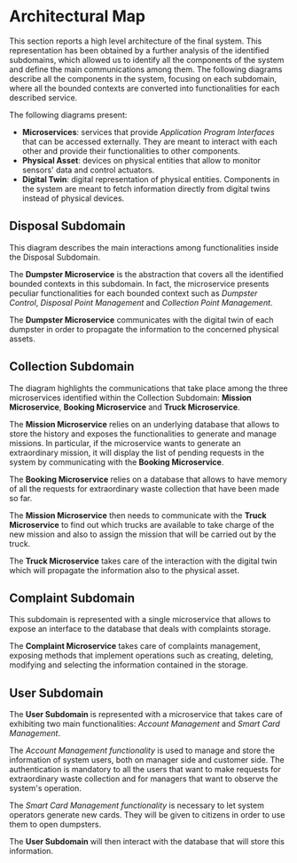 # Architectural Map

This section reports a high level architecture of the final system. This representation has been obtained by a further analysis of the identified subdomains, which allowed us to identify all the components of the system and define the main communications among them. The following diagrams describe all the components in the system, focusing on each subdomain, where all the bounded contexts are converted into functionalities for each described service.

The following diagrams present:

* **Microservices**: services that provide *Application Program Interfaces* that can be accessed externally. They are meant to interact with each other and provide their functionalities to other components.
* **Physical Asset**: devices on physical entities that allow to monitor sensors' data and control actuators. 
* **Digital Twin**: digital representation of physical entities. Components in the system are meant to fetch information directly from digital twins instead of physical devices.

## Disposal Subdomain

<!--![Diagram Image Link](./disposal-subdomain-architectural-map.puml)-->

This diagram describes the main interactions among functionalities inside the Disposal Subdomain. 

The **Dumpster Microservice** is the abstraction that covers all the identified bounded contexts in this subdomain. In fact, the microservice presents peculiar functionalities for each bounded context such as _Dumpster Control_, _Disposal Point Management_ and _Collection Point Management_. 

The **Dumpster Microservice** communicates with the digital twin of each dumpster in order to propagate the information to the concerned physical assets.

## Collection Subdomain

<!--![Diagram Image Link](./collection-subdomain-architectural-map.puml)-->

The diagram highlights the communications that take place among the three microservices identified within the Collection Subdomain: **Mission Microservice**, **Booking Microservice** and **Truck Microservice**.

The **Mission Microservice** relies on an underlying database that allows to store the history and exposes the functionalities to generate and manage missions.
In particular, if the microservice wants to generate an extraordinary mission, it will display the list of pending requests in the system by communicating with the **Booking Microservice**.

The **Booking Microservice** relies on a database that allows to have memory of all the requests for extraordinary waste collection that have been made so far.

The **Mission Microservice** then needs to communicate with the **Truck Microservice** to find out which trucks are available to take charge of the new mission and also to assign the mission that will be carried out by the truck.

The **Truck Microservice** takes care of the interaction with the digital twin which will propagate the information also to the physical asset.

## Complaint Subdomain

<!--![Diagram Image Link](./complaint-subdomain-architectural-map.puml)-->

This subdomain is represented with a single microservice that allows to expose an interface to the database that deals with complaints storage.

The **Complaint Microservice** takes care of complaints management, exposing methods that implement operations such as creating, deleting, modifying and selecting the information contained in the storage.

## User Subdomain

<!--![Diagram Image Link](./user-subdomain-architectural-map.puml)-->

The **User Subdomain** is represented with a microservice that takes care of exhibiting two main functionalities: _Account Management_ and _Smart Card Management_.

The _Account Management functionality_ is used to manage and store the information of system users, both on manager side and customer side. The authentication is mandatory to all the users that want to make requests for extraordinary waste collection and for managers that want to observe the system's operation.

The _Smart Card Management functionality_ is necessary to let system operators generate new cards. They will be given to citizens in order to use them to open dumpsters.

The **User Subdomain** will then interact with the database that will store this information.